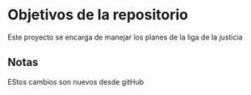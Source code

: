 # Objetivos de la repositorio

Este proyecto se encarga de manejar los planes de la liga de la justicia


## Notas
EStos cambios son nuevos desde gitHub
